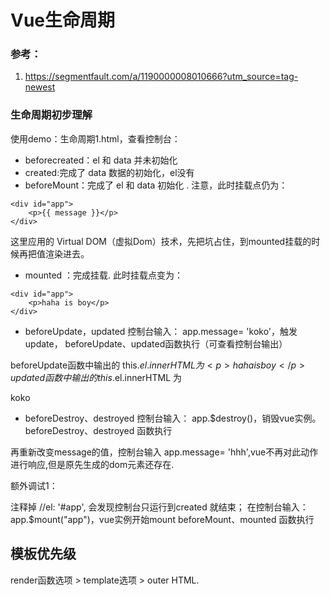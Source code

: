 # Vue生命周期

### 参考：
1. https://segmentfault.com/a/1190000008010666?utm_source=tag-newest

###  生命周期初步理解
使用demo：生命周期1.html，查看控制台：

- beforecreated：el 和 data 并未初始化
- created:完成了 data 数据的初始化，el没有
- beforeMount：完成了 el 和 data 初始化 . 注意，此时挂载点仍为：

```
<div id="app">
    <p>{{ message }}</p>
</div>
```
这里应用的 Virtual DOM（虚拟Dom）技术，先把坑占住，到mounted挂载的时候再把值渲染进去。

- mounted ：完成挂载.
此时挂载点变为：

```
<div id="app">
    <p>haha is boy</p>
</div>
```
- beforeUpdate，updated
控制台输入： app.message= 'koko'，触发update，
beforeUpdate、updated函数执行（可查看控制台输出）

beforeUpdate函数中输出的 this.$el.innerHTML 为 <p>haha is boy</p>
updated函数中输出的 this.$el.innerHTML 为 <p>koko</p>

- beforeDestroy、destroyed
控制台输入： app.$destroy()，销毁vue实例。
beforeDestroy、destroyed 函数执行


再重新改变message的值，控制台输入 app.message= 'hhh',vue不再对此动作进行响应,但是原先生成的dom元素还存在.


额外调试1：

注释掉 //el: '#app', 会发现控制台只运行到created 就结束；
在控制台输入： app.$mount("app")，vue实例开始mount
beforeMount、mounted 函数执行


## 模板优先级
 render函数选项 > template选项 > outer HTML.
